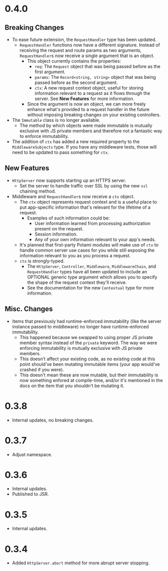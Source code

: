 # 0.4.0

## Breaking Changes

- To ease future extension, the `RequestHandler` type has been updated.
  - `RequestHandler` functions now have a different signature. Instead of receiving the request and route params as two arguments, `RequestHandler`s now receive a single argument that is an object.
    - This object currently contains the properties:
      - `req`: The `Request` object that was being passed before as the first argument.
      - `params`: The `Record<string, string>` object that was being passed before as the second argument.
      - `ctx`: A new request context object, useful for storing information relevant to a request as it flows through the server. See **New Features** for more information.
    - Since the argument is now an object, we can more freely enhance what's provided to a request handler in the future without imposing breaking changes on your existing controllers.
- The `Immutable` class is no longer available.
  - The method by which objects were made immutable is mutually exclusive with JS private members and therefore not a fantastic way to enforce immutability.
- The addition of `ctx` has added a new required property to the `MiddlewareSubjects` type. If you have any middleware tests, those will need to be updated to pass something for `ctx`.

## New Features

- `HttpServer` now supports starting up an HTTPS server.
  - Set the server to handle traffic over SSL by using the new `ssl` chaining method.
- Middleware and `RequestHandler`s now receive a `ctx` object.
  - The `ctx` object represents request context and is a useful place to put app-specific information that's relevant for the lifetime of a request.
    - Examples of such information could be:
      - User information learned from processing authorization present on the request.
      - Session information.
      - Any of your own information relevant to your app's needs.
  - It's planned that first-party Potami modules will make use of `ctx` to handle common server use cases for you while still exposing the information relevant to you as you process a request.
  - `ctx` is strongly-typed. 
    - The `HttpServer`, `Controller`, `Middleware`, `MiddlewareChain`, and `RequestHandler` types have all been updated to include an OPTIONAL generic type argument which allows you to specify the shape of the request context they'll receive.
    - See the documentation for the new `Contextual` type for more information.

## Misc. Changes

- Items that previously had runtime-enforced immutability (like the server instance passed to middleware) no longer have runtime-enforced immutability.
  - This happened because we swapped to using proper JS private member syntax instead of the `private` keyword. The way we were enforcing immutability is mutually exclusive with JS private members.
  - This doesn't affect your existing code, as no existing code at this point should've been mutating immutable items (your app would've crashed if you were).
  - This doesn't mean these are now mutable, but their immutability is now something enfored at compile-time, and/or it's mentioned in the docs on the item that you shouldn't be mutating it.

# 0.3.8

- Internal updates, no breaking changes.

# 0.3.7

- Adjust namespace.

# 0.3.6

- Internal updates.
- Published to JSR.

# 0.3.5

- Internal updates.

# 0.3.4

- Added `HttpServer.abort` method for more abrupt server stopping.
